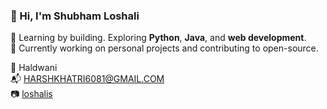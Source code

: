 ### 👋 Hi, I'm Shubham Loshali

🔧 Learning by building. Exploring **Python**, **Java**, and **web development**.  
🚀 Currently working on personal projects and contributing to open-source.

📍 Haldwani  
📬 HARSHKHATRI6081@GMAIL.COM  
📷 [loshalis](https://instagram.com/loshalis)
